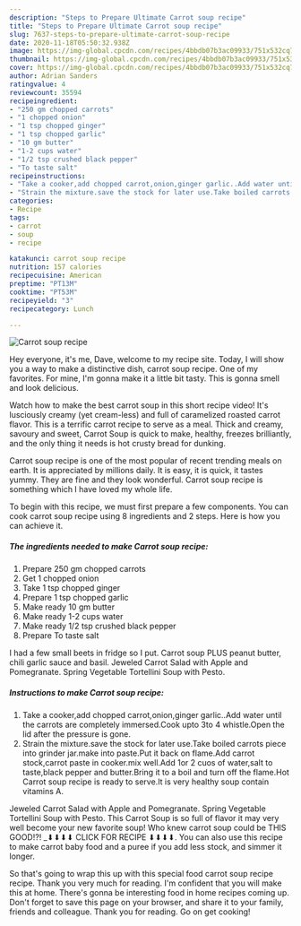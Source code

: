 ```yaml
---
description: "Steps to Prepare Ultimate Carrot soup recipe"
title: "Steps to Prepare Ultimate Carrot soup recipe"
slug: 7637-steps-to-prepare-ultimate-carrot-soup-recipe
date: 2020-11-18T05:50:32.938Z
image: https://img-global.cpcdn.com/recipes/4bbdb07b3ac09933/751x532cq70/carrot-soup-recipe-recipe-main-photo.jpg
thumbnail: https://img-global.cpcdn.com/recipes/4bbdb07b3ac09933/751x532cq70/carrot-soup-recipe-recipe-main-photo.jpg
cover: https://img-global.cpcdn.com/recipes/4bbdb07b3ac09933/751x532cq70/carrot-soup-recipe-recipe-main-photo.jpg
author: Adrian Sanders
ratingvalue: 4
reviewcount: 35594
recipeingredient:
- "250 gm chopped carrots"
- "1 chopped onion"
- "1 tsp chopped ginger"
- "1 tsp chopped garlic"
- "10 gm butter"
- "1-2 cups water"
- "1/2 tsp crushed black pepper"
- "To taste salt"
recipeinstructions:
- "Take a cooker,add chopped carrot,onion,ginger garlic..Add water until the carrots are completely immersed.Cook upto 3to 4 whistle.Open the lid after the pressure is gone."
- "Strain the mixture.save the stock for later use.Take boiled carrots piece into grinder jar.make into paste.Put it back on flame.Add carrot stock,carrot paste in cooker.mix well.Add 1or 2 cuos of water,salt to taste,black pepper and butter.Bring it to a boil and turn off the flame.Hot Carrot soup recipe is ready to serve.It is very healthy soup contain vitamins A."
categories:
- Recipe
tags:
- carrot
- soup
- recipe

katakunci: carrot soup recipe 
nutrition: 157 calories
recipecuisine: American
preptime: "PT13M"
cooktime: "PT53M"
recipeyield: "3"
recipecategory: Lunch

---
```



![Carrot soup recipe](https://img-global.cpcdn.com/recipes/4bbdb07b3ac09933/751x532cq70/carrot-soup-recipe-recipe-main-photo.jpg)

Hey everyone, it's me, Dave, welcome to my recipe site. Today, I will show you a way to make a distinctive dish, carrot soup recipe. One of my favorites. For mine, I'm gonna make it a little bit tasty. This is gonna smell and look delicious.

Watch how to make the best carrot soup in this short recipe video! It&#39;s lusciously creamy (yet cream-less) and full of caramelized roasted carrot flavor. This is a terrific carrot recipe to serve as a meal. Thick and creamy, savoury and sweet, Carrot Soup is quick to make, healthy, freezes brilliantly, and the only thing it needs is hot crusty bread for dunking.

Carrot soup recipe is one of the most popular of recent trending meals on earth. It is appreciated by millions daily. It is easy, it is quick, it tastes yummy. They are fine and they look wonderful. Carrot soup recipe is something which I have loved my whole life.


To begin with this recipe, we must first prepare a few components. You can cook carrot soup recipe using 8 ingredients and 2 steps. Here is how you can achieve it.

<!--inarticleads1-->

##### The ingredients needed to make Carrot soup recipe:

1. Prepare 250 gm chopped carrots
1. Get 1 chopped onion
1. Take 1 tsp chopped ginger
1. Prepare 1 tsp chopped garlic
1. Make ready 10 gm butter
1. Make ready 1-2 cups water
1. Make ready 1/2 tsp crushed black pepper
1. Prepare To taste salt


I had a few small beets in fridge so I put. Carrot soup PLUS peanut butter, chili garlic sauce and basil. Jeweled Carrot Salad with Apple and Pomegranate. Spring Vegetable Tortellini Soup with Pesto. 

<!--inarticleads2-->

##### Instructions to make Carrot soup recipe:

1. Take a cooker,add chopped carrot,onion,ginger garlic..Add water until the carrots are completely immersed.Cook upto 3to 4 whistle.Open the lid after the pressure is gone.
1. Strain the mixture.save the stock for later use.Take boiled carrots piece into grinder jar.make into paste.Put it back on flame.Add carrot stock,carrot paste in cooker.mix well.Add 1or 2 cuos of water,salt to taste,black pepper and butter.Bring it to a boil and turn off the flame.Hot Carrot soup recipe is ready to serve.It is very healthy soup contain vitamins A.


Jeweled Carrot Salad with Apple and Pomegranate. Spring Vegetable Tortellini Soup with Pesto. This Carrot Soup is so full of flavor it may very well become your new favorite soup! Who knew carrot soup could be THIS GOOD!?! _­⬇⬇⬇⬇ CLICK FOR RECIPE ⬇⬇⬇⬇. You can also use this recipe to make carrot baby food and a puree if you add less stock, and simmer it longer. 

So that's going to wrap this up with this special food carrot soup recipe recipe. Thank you very much for reading. I'm confident that you will make this at home. There's gonna be interesting food in home recipes coming up. Don't forget to save this page on your browser, and share it to your family, friends and colleague. Thank you for reading. Go on get cooking!
